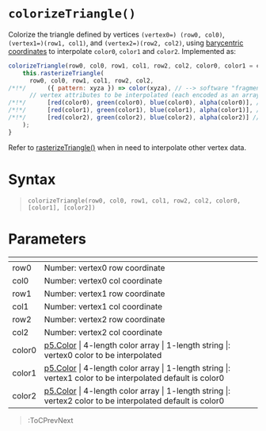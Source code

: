# `colorizeTriangle()`

Colorize the triangle defined by vertices `(vertex0=) (row0, col0)`, `(vertex1=)(row1, col1)`, and `(vertex2=)(row2, col2)`, using [barycentric coordinates](https://fgiesen.wordpress.com/2013/02/06/the-barycentric-conspirac/) to interpolate `color0`, `color1` and `color2`. Implemented as:

```js
colorizeTriangle(row0, col0, row1, col1, row2, col2, color0, color1 = color0, color2 = color0) {
    this.rasterizeTriangle(
      row0, col0, row1, col1, row2, col2,
/*!*/      ({ pattern: xyza }) => color(xyza), // --> software "fragment shader" colorizes the (row0, col0), (row1, col1), (row2, col2) triangle
      // vertex attributes to be interpolated (each encoded as an array):
/*!*/      [red(color0), green(color0), blue(color0), alpha(color0)], // --> vertex0 color
/*!*/      [red(color1), green(color1), blue(color1), alpha(color1)], // --> vertex1 color
/*!*/      [red(color2), green(color2), blue(color2), alpha(color2)] // --> vertex2 color
    );
}
```
 
 Refer to [rasterizeTriangle()](/docs/vc/rasterize_triangle) when in need to interpolate other vertex data.

# Syntax

> `colorizeTriangle(row0, col0, row1, col1, row2, col2, color0, [color1], [color2])`

# Parameters

| <!-- --> | <!-- -->                                                                                                                                            |
|----------|-----------------------------------------------------------------------------------------------------------------------------------------------------|
| row0     | Number: vertex0 row coordinate                                                                                                                      |
| col0     | Number: vertex0 col coordinate                                                                                                                      |
| row1     | Number: vertex1 row coordinate                                                                                                                      |
| col1     | Number: vertex1 col coordinate                                                                                                                      |
| row2     | Number: vertex2 row coordinate                                                                                                                      |
| col2     | Number: vertex2 col coordinate                                                                                                                      |
| color0   | [p5.Color](https://p5js.org/reference/#/p5.Color) \| 4-length color array \| 1-length string \|: vertex0 color to be interpolated                   |
| color1   | [p5.Color](https://p5js.org/reference/#/p5.Color) \| 4-length color array \| 1-length string \|: vertex1 color to be interpolated default is color0 |
| color2   | [p5.Color](https://p5js.org/reference/#/p5.Color) \| 4-length color array \| 1-length string \|: vertex2 color to be interpolated default is color0 |

> :ToCPrevNext